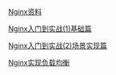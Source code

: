 [Nginx资料](https://github.com/Tinywan/lua-nginx-redis)

[Nginx入门到实战(1)基础篇](https://segmentfault.com/a/1190000014893012)

[Nginx入门到实战(2)场景实现篇](https://mp.weixin.qq.com/s/RDIhU2pd37ecmKjgCtiZGQ)

[Nginx实现负载均衡](https://www.jianshu.com/p/4c250c1cd6cd)


